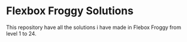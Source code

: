 # Flexbox Froggy Solutions

This repository have all the solutions i have made in Flebox Froggy from level 1 to 24.
